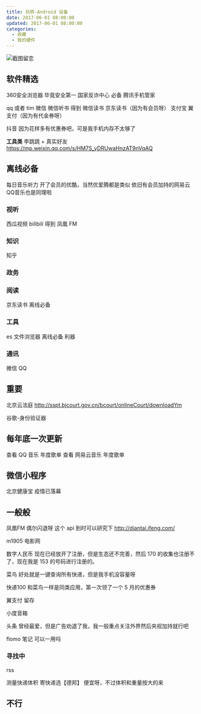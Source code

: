 ```yaml
---
title: 玩转-Android 设备
date: 2017-06-01 08:00:00
updated: 2017-06-01 08:00:00
categories:
  - 收藏
  - 我的硬件
---
```


![截图留恋](/images/收藏-我的硬件/玩转-Android-设备/1662509-3b1988671c31fc11.png)

## 软件精选

360安全浏览器 毕竟安全第一
国家反诈中心 必备
腾讯手机管家

qq  或者 tim
微信
微信听书
得到
微信读书 京东读书（因为有会员呀）
支付宝 翼支付（因为有代金券呀）

抖音 因为花样多有优惠券吧，可是我手机内存不太够了

**工具类**
李跳跳 + 真实好友
<https://mp.weixin.qq.com/s/HM7S_yDRUwaHnzAT9nVqAQ>

## 离线必备

每日音乐听力
开了会员的优酷，当然优爱腾都是类似
依旧有会员加持的网易云 QQ音乐也是同理啦

### 视听

西瓜视频
bilibili
得到
凤凰 FM

### 知识

知乎

### 政务

### 阅读

京东读书 离线必备

### 工具

es 文件浏览器 离线必备 利器

### 通讯

微信
QQ

## 重要

北京云法庭
<http://sspt.bjcourt.gov.cn/bcourt/onlineCourt/downloadYm>

谷歌-身份验证器

## 每年底一次更新

查看 QQ 音乐 年度歌单
查看 网易云音乐 年度歌单

## 微信小程序

北京健康宝 疫情已落幕

## 一般般

凤凰FM 偶尔闪退呀 这个 api 到时可以研究下
<http://diantai.ifeng.com/>

m1905 电影网

数字人民币
现在已经放开了注册，但是生态还不完善，然后 170 的收集也注册不了，现在我是 153 的号码进行注册的。

菜鸟
好处就是一键查询所有快递，但是我手机没容量呀

快递100
和菜鸟一样是同类应用，第一次领了一个 5 月的优惠券

翼支付 留存

小度音箱

头条 曾经最爱，但是广告劝退了我，我一般重点关注外界然后央视加持就行吧

flomo 笔记 可以一用吗

### 寻找中

rss

测量快递体积  寄快递选【德邦】 便宜呀，不过体积和重量按大的来

## 不行
